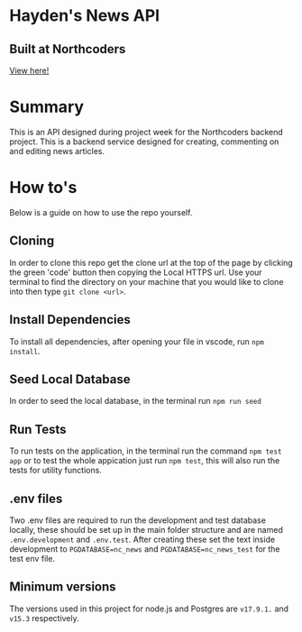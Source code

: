 # Hayden's News API

## Built at Northcoders

[View here!](https://haydens-news.onrender.com/)

# Summary

This is an API designed during project week for the Northcoders backend project. This is a backend service designed for creating, commenting on and editing news articles.

# How to's

Below is a guide on how to use the repo yourself.

## Cloning

In order to clone this repo get the clone url at the top of the page by clicking the green 'code' button then copying the Local HTTPS url.
Use your terminal to find the directory on your machine that you would like to clone into then type `git clone <url>`.

## Install Dependencies

To install all dependencies, after opening your file in vscode, run `npm install`.

## Seed Local Database

In order to seed the local database, in the terminal run `npm run seed`

## Run Tests

To run tests on the application, in the terminal run the command `npm test app` or to test the whole appication just run `npm test`, this will also run the tests for utility functions.

## .env files

Two .env files are required to run the development and test database locally, these should be set up in the main folder structure and are named `.env.development` and `.env.test`. After creating these set the text inside development to `PGDATABASE=nc_news` and `PGDATABASE=nc_news_test` for the test env file.

## Minimum versions

The versions used in this project for node.js and Postgres are `v17.9.1.` and `v15.3` respectively.
